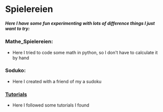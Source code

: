 # **Spielereien**
##### Here I have some fun experimenting with lots of difference things I just want to try:
### Mathe_Spielereien:
* Here I tried to code some math in python, so I don't have to calculate it by hand
### Soduko:
* Here I created with a friend of my a sudoku
### [Tutorials](tutorials/description.md)
* Here I followed some tutorials I found
